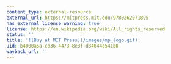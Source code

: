 ```yaml
---
content_type: external-resource
external_url: https://mitpress.mit.edu/9780262071895
has_external_license_warning: true
license: https://en.wikipedia.org/wiki/All_rights_reserved
status: ''
title: '![Buy at MIT Press](/images/mp_logo.gif)'
uid: b4000a5a-cd36-4473-8e3f-d34044c541b0
wayback_url: ''
---
```

